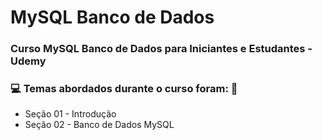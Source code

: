 # MySQL Banco de Dados
### Curso MySQL Banco de Dados para Iniciantes e Estudantes - Udemy
### :computer: Temas abordados durante o curso foram: :rocket:
- Seção 01 - Introdução
- Seção 02 - Banco de Dados MySQL
